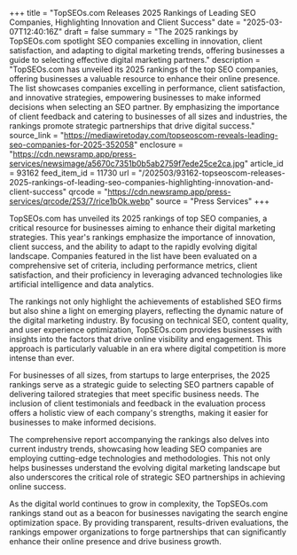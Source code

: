 +++
title = "TopSEOs.com Releases 2025 Rankings of Leading SEO Companies, Highlighting Innovation and Client Success"
date = "2025-03-07T12:40:16Z"
draft = false
summary = "The 2025 rankings by TopSEOs.com spotlight SEO companies excelling in innovation, client satisfaction, and adapting to digital marketing trends, offering businesses a guide to selecting effective digital marketing partners."
description = "TopSEOs.com has unveiled its 2025 rankings of the top SEO companies, offering businesses a valuable resource to enhance their online presence. The list showcases companies excelling in performance, client satisfaction, and innovative strategies, empowering businesses to make informed decisions when selecting an SEO partner. By emphasizing the importance of client feedback and catering to businesses of all sizes and industries, the rankings promote strategic partnerships that drive digital success."
source_link = "https://mediawiretoday.com/topseoscom-reveals-leading-seo-companies-for-2025-352058"
enclosure = "https://cdn.newsramp.app/press-services/newsimage/a5670c7351b0b5ab2759f7ede25ce2ca.jpg"
article_id = 93162
feed_item_id = 11730
url = "/202503/93162-topseoscom-releases-2025-rankings-of-leading-seo-companies-highlighting-innovation-and-client-success"
qrcode = "https://cdn.newsramp.app/press-services/qrcode/253/7/rice1bOk.webp"
source = "Press Services"
+++

<p>TopSEOs.com has unveiled its 2025 rankings of top SEO companies, a critical resource for businesses aiming to enhance their digital marketing strategies. This year's rankings emphasize the importance of innovation, client success, and the ability to adapt to the rapidly evolving digital landscape. Companies featured in the list have been evaluated on a comprehensive set of criteria, including performance metrics, client satisfaction, and their proficiency in leveraging advanced technologies like artificial intelligence and data analytics.</p><p>The rankings not only highlight the achievements of established SEO firms but also shine a light on emerging players, reflecting the dynamic nature of the digital marketing industry. By focusing on technical SEO, content quality, and user experience optimization, TopSEOs.com provides businesses with insights into the factors that drive online visibility and engagement. This approach is particularly valuable in an era where digital competition is more intense than ever.</p><p>For businesses of all sizes, from startups to large enterprises, the 2025 rankings serve as a strategic guide to selecting SEO partners capable of delivering tailored strategies that meet specific business needs. The inclusion of client testimonials and feedback in the evaluation process offers a holistic view of each company's strengths, making it easier for businesses to make informed decisions.</p><p>The comprehensive report accompanying the rankings also delves into current industry trends, showcasing how leading SEO companies are employing cutting-edge technologies and methodologies. This not only helps businesses understand the evolving digital marketing landscape but also underscores the critical role of strategic SEO partnerships in achieving online success.</p><p>As the digital world continues to grow in complexity, the TopSEOs.com rankings stand out as a beacon for businesses navigating the search engine optimization space. By providing transparent, results-driven evaluations, the rankings empower organizations to forge partnerships that can significantly enhance their online presence and drive business growth.</p>